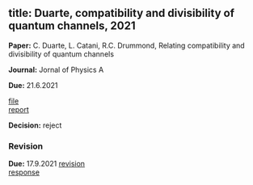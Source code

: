 title: Duarte, compatibility and divisibility of quantum channels, 2021
---
**Paper:** C. Duarte, L. Catani, R.C. Drummond, Relating compatibility and divisibility of quantum channels
 
**Journal:** Jornal of Physics A

**Due:** 21.6.2021

[file](REF_duarte2021/file.pdf)    
[report](REF_duarte2021/report.pdf)


**Decision:** reject

### Revision

**Due:** 17.9.2021
[revision](REF_duarte2021/revised.pdf)    
[response](REF_duarte2021/response.pdf)


 

